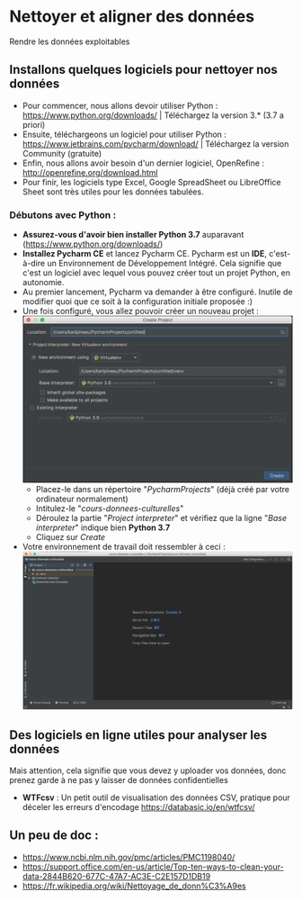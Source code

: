 # Nettoyer et aligner des données
Rendre les données exploitables

## Installons quelques logiciels pour nettoyer nos données
- Pour commencer, nous allons devoir utiliser Python : https://www.python.org/downloads/ | Téléchargez la version 3.* (3.7 a priori)
- Ensuite, téléchargeons un logiciel pour utiliser Python : https://www.jetbrains.com/pycharm/download/ | Téléchargez la version Community (gratuite)
- Enfin, nous allons avoir besoin d'un dernier logiciel, OpenRefine : http://openrefine.org/download.html
- Pour finir, les logiciels type Excel, Google SpreadSheet ou LibreOffice Sheet sont très utiles pour les données tabulées.

### Débutons avec Python :
- **Assurez-vous d'avoir bien installer Python 3.7** auparavant (https://www.python.org/downloads/)
- **Installez Pycharm CE** et lancez Pycharm CE. Pycharm est un **IDE**, c'est-à-dire un Environnement de Développement Intégré. Cela signifie que c'est un logiciel avec lequel vous pouvez créer tout un projet Python, en autonomie.
- Au premier lancement, Pycharm va demander à être configuré. Inutile de modifier quoi que ce soit à la configuration initiale proposée :)
- Une fois configuré, vous allez pouvoir créer un nouveau projet :
![Créez un nouveau projet](/media/cours-2-capt-1.png)
  - Placez-le dans un répertoire "*PycharmProjects*" (déjà créé par votre ordinateur normalement)
  - Intitulez-le "*cours-donnees-culturelles*"
  - Déroulez la partie "*Project interpreter*" et vérifiez que la ligne "*Base interpreter*" indique bien **Python 3.7**
  - Cliquez sur *Create*
- Votre environnement de travail doit ressembler à ceci :
![Environnement de travail](/media/cours-2-capt-2.png)

## Des logiciels en ligne utiles pour analyser les données
Mais attention, cela signifie que vous devez y uploader vos données, donc prenez garde à ne pas y laisser de données confidentielles
- **WTFcsv** : Un petit outil de visualisation des données CSV, pratique pour déceler les erreurs d'encodage https://databasic.io/en/wtfcsv/


## Un peu de doc :
- https://www.ncbi.nlm.nih.gov/pmc/articles/PMC1198040/
- https://support.office.com/en-us/article/Top-ten-ways-to-clean-your-data-2844B620-677C-47A7-AC3E-C2E157D1DB19
- https://fr.wikipedia.org/wiki/Nettoyage_de_donn%C3%A9es
